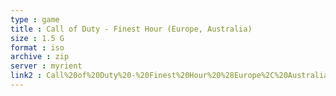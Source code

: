 ```yaml
---
type : game
title : Call of Duty - Finest Hour (Europe, Australia)
size : 1.5 G
format : iso
archive : zip
server : myrient
link2 : Call%20of%20Duty%20-%20Finest%20Hour%20%28Europe%2C%20Australia%29
---
```

